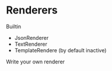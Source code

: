 Renderers
=========

Builtin

- JsonRenderer
- TextRenderer
- TemplateRendere (by default inactive)

Write your own renderer
